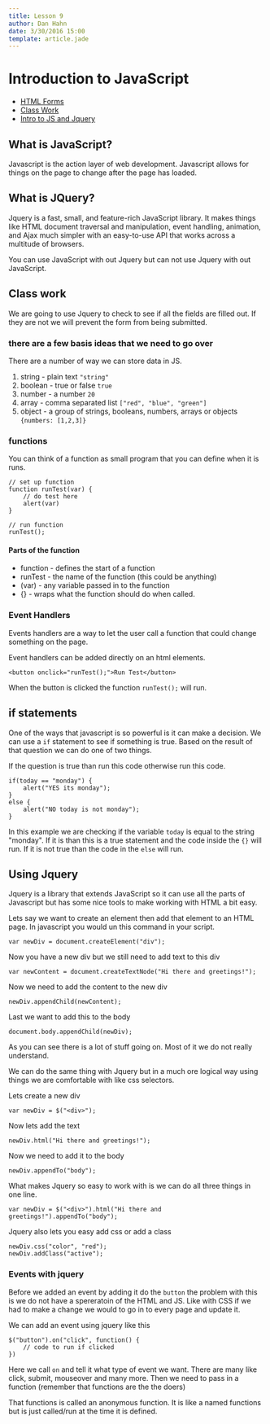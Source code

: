```yaml
---
title: Lesson 9
author: Dan Hahn
date: 3/30/2016 15:00
template: article.jade
---
```


# Introduction to JavaScript

* [HTML Forms]()
* [Class Work](classwork.html)
* [Intro to JS and Jquery](javascript.html)

## What is JavaScript?

Javascript is the action layer of web development.  Javascript allows for things on the page to change after the page has loaded.  
 
## What is JQuery?
 
Jquery is a fast, small, and feature-rich JavaScript library. It makes things like HTML document traversal and manipulation, event handling, animation, and Ajax much simpler with an easy-to-use API that works across a multitude of browsers.

You can use JavaScript with out Jquery but can not use Jquery with out JavaScript.

## Class work

We are going to use Jquery to check to see if all the fields are filled out.  If they are not we will prevent the form from being submitted.

### there are a few basis ideas that we need to go over

There are a number of way we can store data in JS.

1. string - plain text `"string"`
2. boolean - true or false `true`
3. number - a number `20`
4. array - comma separated list `["red", "blue", "green"]`
5. object - a group of strings, booleans, numbers, arrays or objects `{numbers: [1,2,3]}` 

### functions 

You can think of a function as small program that you can define when it is runs. 

	// set up function 
	function runTest(var) {
		// do test here
		alert(var)
	}
	
	// run function
	runTest();
	
#### Parts of the function

* function - defines the start of a function 
* runTest - the name of the function (this could be anything)
* (var) - any variable passed in to the function 
* {} - wraps what the function should do when called.
	
### Event Handlers
 
 Events handlers are a way to let the user call a function that could change something on the page.
 
 Event handlers can be added directly on an html elements.
 
    <button onclick="runTest();">Run Test</button>
    
When the button is clicked the function `runTest();` will run.

## if statements

One of the ways that javascript is so powerful is it can make a decision.  We can use a `if` statement to see if something is true.  Based on the result of that question we can do one of two things.
  
If the question is true than run this code otherwise run this code.

	if(today == "monday") {
		alert("YES its monday");
	}
	else {
		alert("NO today is not monday");
	}

In this example we are checking if the variable `today` is equal to the string "monday".  If it is than this is a true statement and the code inside the `{}` will run.  If it is not true than the code in the `else` will run. 

## Using Jquery 

Jquery is a library that extends JavaScript so it can use all the parts of Javascript but has some nice tools to make working with HTML a bit easy.

Lets say we want to create an element then add that element to an HTML page.  In javascript you would un this command in your script.  

	var newDiv = document.createElement("div");
	
Now you have a new div but we still need to add text to this div

	var newContent = document.createTextNode("Hi there and greetings!"); 
	
Now we need to add the content to the new div

	newDiv.appendChild(newContent);
	
Last we want to add this to the body 

	document.body.appendChild(newDiv);
	
As you can see there is a lot of stuff going on.  Most of it we do not really understand.

We can do the same thing with Jquery but in a much ore logical way using things we are comfortable with like css selectors.

Lets create a  new div 

	var newDiv = $("<div>");
	
Now lets add the text

	newDiv.html("Hi there and greetings!");
	
Now we need to add it to the body

	newDiv.appendTo("body");
	
What makes Jquery so easy to work with is we can do all three things in one line.


	var newDiv = $("<div>").html("Hi there and greetings!").appendTo("body");
	
	
Jquery also lets you easy add css or add a class

	newDiv.css("color", "red");
	newDiv.addClass("active");
	
### Events with jquery 

Before we added an event by adding it do the `button` the problem with this is we do not have a spereratoin of the HTML and JS.  Like with CSS if we had to make a change we would to go in to every page and update it.

We can add an event using jquery like this

	$("button").on("click", function() {
		// code to run if clicked
	})
	
Here we call `on` and tell it what type of event we want.  There are many like click, submit, mouseover and many more.  Then we need to pass in a function (remember that functions are the the doers)

That functions is called an anonymous function. It is like a named functions but is just called/run at the time it is defined.  
	
	